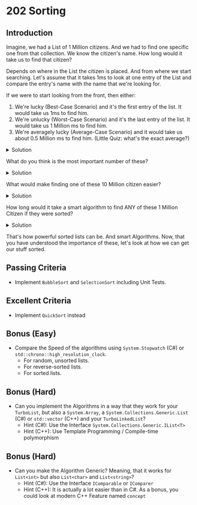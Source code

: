 # 202 Sorting

## Introduction

Imagine, we had a List of 1 Million citizens. And we had to find one specific one from that collection. We know the citizen's name. How long would it take us to find that citizen?

Depends on where in the List the citizen is placed. And from where we start searching. Let's assume that it takes 1ms to look at one entry of the List and compare the entry's name with the name that we're looking for.

If we were to start looking from the front, then either:

1. We're lucky (Best-Case Scenario) and it's the first entry of the list. It would take us 1ms to find him.
2. We're unlucky (Worst-Case Scenario) and it's the last entry of the list. It would take us 1 Million ms to find him.
3. We're averagely lucky (Average-Case Scenario) and it would take us about 0.5 Million ms to find him. (Little Quiz: what's the exact average?)
<details>
  <summary>Solution</summary>
  
- 500,000.5ms
</details>

What do you think is the most important number of these?

<details>
  <summary>Solution</summary>
  
- All of them, depending on the situation. But often, the Worst-Case-Scenario is the most important one.
</details>

What would make finding one of these 10 Million citizen easier?

<details>
  <summary>Solution</summary>
  
- If the List was sorted. Like in a Phone Book. If you were searching for a person named Peter, you could check the middle of the Phone Book and see, what letter is printed there. if it's T, then you check the left half of the book, if it's N, then you check the right half of the book etc.
</details>

How long would it take a smart algorithm to find ANY of these 1 Million Citizen if they were sorted?

<details>
  <summary>Solution</summary>
  
- A maximum of 20ms. Yes, that's a crazy improvement.
</details>

That's how powerful sorted lists can be. And smart Algorithms. Now, that you have understood the importance of these, let's look at how we can get our stuff sorted.


## Passing Criteria
- Implement `BubbleSort` and `SelectionSort` including Unit Tests.

## Excellent Criteria
- Implement `QuickSort` instead

## Bonus (Easy)
- Compare the Speed of the algorithms using `System.Stopwatch` (C#) or `std::chrono::high_resolution_clock`.
  - For random, unsorted lists.
  - For reverse-sorted lists.
  - For sorted lists.

## Bonus (Hard)
- Can you implement the Algorithms in a way that they work for your `TurboList`, but also a `System.Array`, a `System.Collections.Generic.List` (C#) or `std::vector` (C++) and your `TurboLinkedList`?
  - Hint (C#): Use the Interface `System.Collections.Generic.IList<T>`
  - Hint (C++): Use Template Programming / Compile-time polymorphism

## Bonus (Hard)
- Can you make the Algorithm Generic? Meaning, that it works for `List<int>` but also `List<char>` and `List<string>`?
  - Hint (C#): Use the Interface `IComparable` or `IComparer`
  - Hint (C++): It is actually a lot easier than in C#. As a bonus, you could look at modern C++ Feature named `concept`